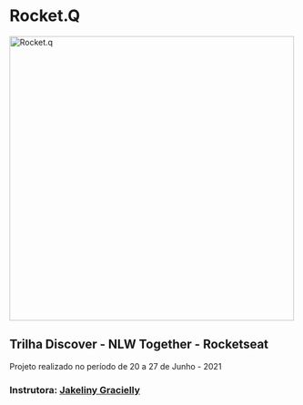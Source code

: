 <h1>Rocket.Q</h1>
<img height='500' src="https://github.com/rocketseat-education/nlw6-discover/blob/main/.github/Rocket_Q.png?raw=true" alt="Rocket.q">
<h2>Trilha Discover - NLW Together - Rocketseat</h2>
Projeto realizado no período de 20 a 27 de Junho - 2021
<h3>Instrutora: <a href='https://github.com/jakeliny'>Jakeliny Gracielly</a></h3>


